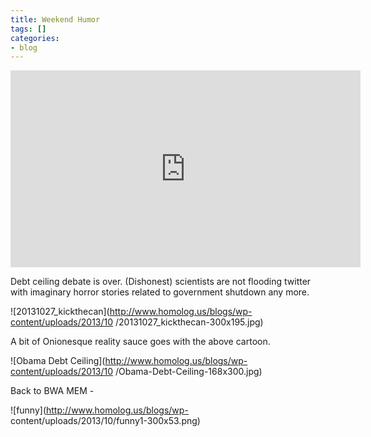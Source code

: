```yaml
---
title: Weekend Humor
tags: []
categories:
- blog
---
```

<!--more-->

<iframe width="560" height="315" src="http://www.youtube.com/embed/e3-RKS0_NKk" frameborder="0"> </iframe>

Debt ceiling debate is over. (Dishonest) scientists are not flooding twitter
with imaginary horror stories related to government shutdown any more.

![20131027_kickthecan](http://www.homolog.us/blogs/wp-content/uploads/2013/10
/20131027_kickthecan-300x195.jpg)

A bit of Onionesque reality sauce goes with the above cartoon.

![Obama Debt Ceiling](http://www.homolog.us/blogs/wp-content/uploads/2013/10
/Obama-Debt-Ceiling-168x300.jpg)

Back to BWA MEM -

![funny](http://www.homolog.us/blogs/wp-
content/uploads/2013/10/funny1-300x53.png)

